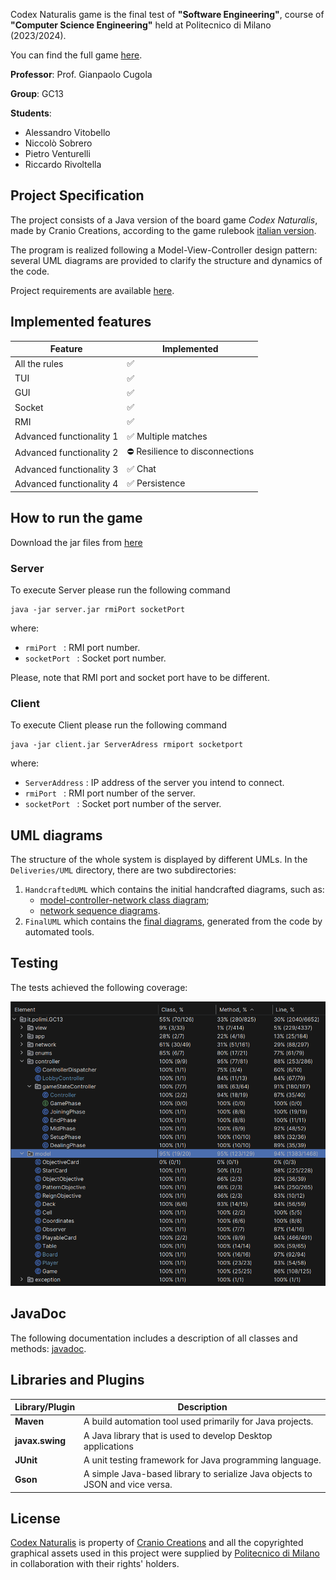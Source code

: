 
Codex Naturalis game is the final test of **"Software Engineering"**, course of **"Computer Science Engineering"** held at Politecnico di Milano (2023/2024).

You can find the full game [here](https://www.craniocreations.it/prodotto/codex-naturalis).

**Professor**: Prof. Gianpaolo Cugola

**Group**: GC13

**Students**:
- Alessandro Vitobello
- Niccolò Sobrero
- Pietro Venturelli
- Riccardo Rivoltella

## Project Specification
The project consists of a Java version of the board game *Codex Naturalis*, made by Cranio Creations, according to the game rulebook [italian version](src/main/resources/CODEX_ITA_Rules_compressed.pdf).

The program is realized following a Model-View-Controller design pattern: several UML diagrams are provided to clarify the structure and dynamics of the code.

Project requirements are available [here](src/main/resources/requirements.pdf).

## Implemented features

| Feature                  | Implemented                                                                      |
|--------------------------|----------------------------------------------------------------------------------|
| All the rules            | ✅                                                                 |
| TUI                      | ✅                                                                 |
| GUI                      | ✅                                                                 |
| Socket                   | ✅                                                                |
| RMI                      | ✅                                                                |
| Advanced functionality 1 | ✅ Multiple matches                     |
| Advanced functionality 2 | ⛔ Resilience to disconnections  |
| Advanced functionality 3 | ✅ Chat                                                            |
| Advanced functionality 4 | ✅ Persistence                                                            |

## How to run the game
Download the jar files from [here](https://1drv.ms/f/s!AojSp3-Z0yGVpx7XgWVWGXNQL_rx?e=e5FrGE)
### Server
To execute Server please run the following command
```
java -jar server.jar rmiPort socketPort 
```
where:
* ```rmiPort ``` : RMI port number.
* ```socketPort ``` : Socket port number.

Please, note that RMI port and socket port have to be different.

### Client
To execute Client please run the following command
```
java -jar client.jar ServerAdress rmiport socketport
```
where:
* ``` ServerAddress ``` : IP address of the server you intend to connect.
* ```rmiPort ``` : RMI port number of the server.
* ```socketPort ``` : Socket port number of the server.

## UML diagrams
The structure of the whole system is displayed by different UMLs. In the `Deliveries/UML` directory, there are two subdirectories:
1. `HandcraftedUML` which contains the initial handcrafted diagrams, such as:
    - [model-controller-network class diagram](Deliveries/UML/HandcraftedUML/UML_controller_model_network.pdf);
    - [network sequence diagrams](Deliveries/UML/HandcraftedUML).
2. `FinalUML` which contains the [final diagrams](Deliveries/UML/FinalUML), generated from the code by automated tools.

## Testing
The tests achieved the following coverage:

   <img src="Deliveries/testCoverage.png">



## JavaDoc
The following documentation includes a description of all classes and methods: [javadoc](Deliveries/Javadoc).

## Libraries and Plugins
| Library/Plugin  | Description                                                                   |
|-----------------|-------------------------------------------------------------------------------|
| __Maven__       | A build automation tool used primarily for Java projects.                     |
| __javax.swing__ | A Java library that is used to develop Desktop applications                   |
| __JUnit__       | A unit testing framework for Java programming language.                       |
| __Gson__        | A simple Java-based library to serialize Java objects to JSON and vice versa. |


## License
[Codex Naturalis](https://www.craniocreations.it/prodotto/codex-naturalis) is property of [Cranio Creations](https://www.craniocreations.it) and all the copyrighted graphical assets used in this project were supplied by [Politecnico di Milano](https://www.polimi.it) in collaboration with their rights' holders.